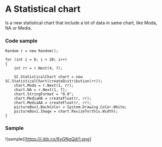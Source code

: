 # A Statistical chart

Is a new statistical chart that include a lot of data in same chart, like Moda, NA or Media.


### Code sample

```
Random r = new Random();

for (int i = 0; i < 20; i++)
{
    int rr = r.Next(4, 7);

    SC.StatisticalChart chart = new SC.StatisticalChart(createDistribution(rr));
    chart.Moda = r.Next(1, rr);
    chart.NA = r.Next(1, 7);
    chart.StringFormat = "0.0";
    chart.MediaHA = createFloat(r, rr);
    chart.MediaAA = createFloat(r, rr);
    pictureBox1.BackColor = System.Drawing.Color.White;
    pictureBox1.Image = chart.ResizeTo(this.Width);
}
```

### Sample

!(sample)[https://i.ibb.co/6yGNgQd/1.png]
